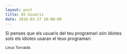 ```yaml
---
layout: post
title: 03 Usuaris
date: 2016-03-27 10:00:00
---
```


Si penses que els usuaris del teu programari són idiotes<br />
sols els idiotes usaran el teus programari.

<small>Linus Torvalds</small>
